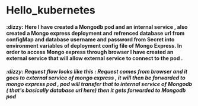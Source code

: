 # Hello_kubernetes

<h4>:dizzy: Here I have created a Mongodb pod and an internal service , also created a Mongo express deployment and refrenced database url from configMap and database username and password from Secret into environment variables of deployment config file of Mongo Express. In order to access Mongo express through browser I have created an external service that will allow external service to connect to the pod .
</h4>

<h5> 
:dizzy: Request flow looks like this :
Request comes from browser and it goes to external service of mongo express , it will then be forwarded to mongo express pod , pod will transfer that to internal service of Mongodb ( that's basically database url here) then it gets forwarded to Mongodb pod </h5>
